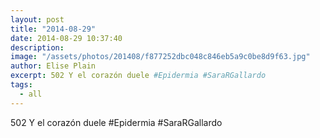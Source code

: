 ```yaml
---
layout: post
title: "2014-08-29"
date: 2014-08-29 10:37:40
description: 
image: "/assets/photos/201408/f877252dbc048c846eb5a9c0be8d9f63.jpg"
author: Elise Plain
excerpt: 502 Y el corazón duele #Epidermia #SaraRGallardo
tags: 
  - all
---
```


502 Y el corazón duele #Epidermia #SaraRGallardo
<p></p>
